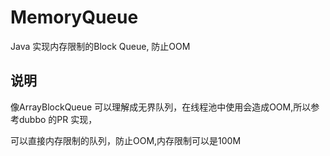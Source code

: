 # MemoryQueue
Java 实现内存限制的Block Queue, 防止OOM

## 说明
像ArrayBlockQueue 可以理解成无界队列，在线程池中使用会造成OOM,所以参考dubbo 的PR 实现，
<p>可以直接内存限制的队列，防止OOM,内存限制可以是100M</p>
